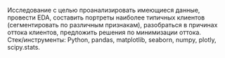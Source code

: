 Исследование с целью проанализировать имеющиеся данные, провести EDA, составить портреты наиболее типичных клиентов (сегментировать по различным признакам), разобраться в причинах оттока клиентов, предложить решения по минимизации оттока.  
Стек/инструменты: Python, pandas, matplotlib, seaborn, numpy, plotly, scipy.stats.
